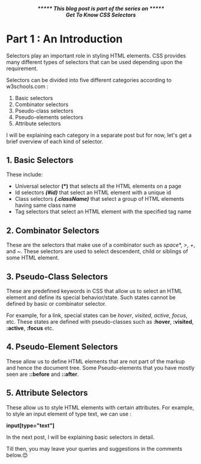 ##### <p align="center"><em>***** This blog post is part of the series on *****<br><strong>Get To Know CSS Selectors</strong></em></p>

# Part 1 : An Introduction

Selectors play an important role in styling HTML elements. CSS provides many different types of selectors that can be used depending upon the requirement.

Selectors can be divided into five different categories according to w3schools.com :

1. Basic selectors
2. Combinator selectors
3. Pseudo-class selectors
4. Pseudo-elements selectors
5. Attribute selectors

I will be explaining each category in a separate post but for now, let's get a brief overview of each kind of selector.

## 1. Basic Selectors

These include: 

- Universal selector **(*)** that selects all the HTML elements on a page
- Id selectors ***(#id)*** that select an HTML element with a unique id 
- Class selectors ***(.className)*** that select a group of HTML elements having same class name
- Tag selectors that select an HTML element with the specified tag name

## 2. Combinator Selectors

These are the selectors that make use of a combinator such as *space**, *>*, *+*, and *~*. These selectors are used to select descendent, child or siblings of some HTML element.
    
## 3. Pseudo-Class Selectors
These are predefined keywords in CSS that allow us to select an HTML element and define its special behavior/state. Such states cannot be defined by basic or combinator selector. 

For example, for a link, special states can be *hover*, *visited*, *active*, *focus*, etc. These states are defined with pseudo-classes such as **:hover**, **:visited**, **:active**, **:focus** etc.
    
## 4. Pseudo-Element Selectors
These allow us to define HTML elements that are not part of the markup and hence the document tree. Some Pseudo-elements that you have mostly seen are **::before** and **::after**.

## 5. Attribute Selectors
These allow us to style HTML elements with certain attributes. For example, to style an input element of type text, we can use :

**input[type="text"]**

    
In the next post, I will be explaining basic selectors in detail.

Till then, you may leave your queries and suggestions in the comments below.😊